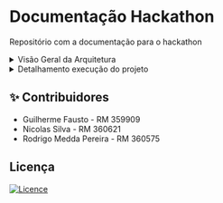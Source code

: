 # Documentação Hackathon
Repositório com a documentação para o hackathon

<details>
  <summary>Visão Geral da Arquitetura</summary>

# Descrição da arquitetura

## Visão Geral da Arquitetura

A arquitetura do projeto foi desenhada para ser robusta e escalável, utilizando uma abordagem de microserviços e infraestrutura como código com Terraform. A solução é composta por diferentes repositórios que gerenciam desde a infraestrutura base até a lógica de cada serviço.

## Componentes da Arquitetura
A solução é dividida nos seguintes componentes principais:

## Repositórios Terraform:

Infraestrutura Base: Responsável por provisionar a infraestrutura essencial, como as VPCs (Virtual Private Clouds) e o cluster Kubernetes.

Infraestrutura do Banco de Dados: Encarregado de criar a instância do banco de dados MongoDB, que foi a tecnologia escolhida para a persistência dos dados. Como o banco de dados escolhido foi o MongoDB não há a necessidade de scripts relacionados ao banco de dados.

## Microserviços:

* MS Upload: Responsável por receber os arquivos enviados pelos usuários.


* MS Frame Extractor: Processa os arquivos de vídeo, extraindo os frames, de acordo com a frequência determinada no arquivo application.properties do microserviço (propriedade file.processing.frame.interval=7).  Atualmente, as extrações são realizadas a cada 7 segundos.


* MS Processamento: Orquestra o armazenamento do arquivo completo no Amazon S3 e persiste o usuário que fez o upload e a url do arquivo compactado e do arquivo completo armazenados na S3, no banco de dados MongoDB.


* MS Notificação: Envia notificações sobre o status do processamento (sucesso ou erro) para o usuário através de webhooks.


## Autenticação:

AWS Cognito: Utilizado para gerenciar a autenticação dos usuários, gerando um token JWT (JSON Web Token) após o login.

AWS API Gateway: Atua como um ponto de entrada para as requisições, validando o token JWT gerado pelo Cognito antes de autorizar o acesso aos serviços.

## Fluxo de Funcionamento

Autenticação: O usuário se autentica no AWS Cognito, que gera um token JWT.

Requisição e Validação: Toda requisição é enviada para o AWS API Gateway, que valida a autenticidade do token JWT. Se o token for inválido, o acesso é negado.

Roteamento: O API Gateway expõe endpoints para os microserviços de Upload e Processamento. Os demais serviços (Frame Extractor e Notificação) não são expostos publicamente, comunicando-se apenas internamente.


A estratégia adotada para a extração dos frames do vídeo, foi realizar a extração dos frames, compactação do arquivo e armazenamento na Amazon S3 sob demanda, em pedaços (chunks).

Com a abordagem de processamento sob demanda, não é necessário nenhum tipo de cache dos dados e, nem é preciso receber o arquivo inteiro para depois realizar o processamento. Dessa forma, é possível realizar o processamento simultâneo de mais arquivos com a menor quantidade de recursos possível.

Segue abaixo o diagrama do fluxo descrito acima.

<img width="1024" height="768" alt="fluxograma-hacka-novo" src="https://github.com/user-attachments/assets/ca263541-9260-4998-85a5-fbc9856b3d7c" />


## Comunicação entre Serviços:

A comunicação entre os serviços Upload, Frame Extractor e Processamento é assíncrona, realizada através de mensageria com RabbitMQ.

Já a comunicação com o MS Notificação é feita de forma síncrona, através de requisições REST (HTTP) utilizando OpenFeign, a partir dos serviços Frame Extractor e Processamento.


## Processo de Upload:

O usuário envia um arquivo de vídeo para o MS Upload.

Este serviço divide o arquivo em partes menores ("chunks") de 1 MB. A fragmentação do arquivo otimiza o processamento, permitindo o envio de múltiplos arquivos simultaneamente e eliminando a necessidade de um limite para o tamanho do upload.

Os chunks do arquivo são enviados, via mensageria (RabbitMQ), para o MS Frame Extractor, identificando a qual arquivo cada chunk pertence. Para controle de reprocessamento e conclusão do processo, esse serviço indica se o chunk é o primeiro ou o último do arquivo.


## Frame Extractor:

O MS Frame Extractor consome as mensagens da fila, junta as partes do arquivo e processa os frames do vídeo.  Ao receber os chunks, este serviço realiza a extração dos frames a partir dos chunks, depois inicia a compactação e o envio do arquivo compactado para o Amazon S3 (sob demanda), e depois posta este mesmo chunk na fila MS Processamento.

Em caso de falha, é enviada uma mensagem para o MS Notificação para informar o usuário de que o processamento falhou e, por último, posta o chunk processado no momento da falha, na fila do MS Processamento, informando que ocorreu uma falha. Os chunks posteriores recebidos, em caso de falha, serão ignorados. Em caso de reprocessamento, por parte do usuário, ao receber o chunk inicial, re-inicia todo o fluxo.


## Processamento:

O MS Processamento recebe o arquivo completo, envia para armazenamento no Amazon S3 e grava os dados do upload no MongoDB.

Ao receber os chunks, o MS Processamento inicia a compactação do arquivo original e, em seguida, o envio do arquivo compactado para a Amazon S3. Ao receber o chunk final do arquivo, ele finaliza a compactação e o armazenamento do arquivo na Amazon S3. Em caso de recebimento de um chunk informando que houve falha durante a extração dos frames, ele remove o que já foi armazenado do arquivo zip na S3 e ignora os demais chunks, identificando o reprocessamento quando é recebido o chunk inicial.

Se ocorrer uma falha durante a compactação ou envio deste arquivo para a Amazon S3, é enviada uma mensagem para o MS Notificação informar o usuário e ignora os demais arquivos recebidos e informa o MS Frame Extractor para remover o arquivo armazenado previamente.


## Notificação:

Em caso de sucesso ou erro no processamento, o MS Notificação é acionado para informar o usuário através de um serviço de webhook.

</details>

<details>
  <summary>Detalhamento execução do projeto</summary>

## 👟 Passos para o provisionamento
Este projeto possui um ecossistema composto por múltiplos repositórios que se comunicam entre si e também utilizam GitHub Actions para provisionamento ou deploy automatizado.

> Para completo funcionamento da plataforma, é necessário seguir o seguinte fluxo de provisionamento:
> 1. A provisão deste repositório; [infra-base](https://github.com/ns-fiap-tc/fiap_hackathon_infra_base)
> 2. A provisão do repositório do banco de dados: [infra-bd](https://github.com/ns-fiap-tc/fiap_hackathon_infra_bd);
> 3. A provisão do repositório do microsserviço de upload: [fiap_hackathon_ms_upload](https://github.com/ns-fiap-tc/fiap_hackathon_ms_upload);
> 4. A provisão do repositório do microsserviço de notificação: [fiap_hackathon_ms_notificacao](https://github.com/ns-fiap-tc/fiap_hackathon_ms_notificacao);
> 5. A provisão do repositório do microsserviço de processamento: [fiap_hackathon_ms_processamento](https://github.com/ns-fiap-tc/fiap_hackathon_ms_processamento);
> 6. A provisão do repositório do microsserviço de extração de frames: [fiap_hackathon_ms_frameextractor](https://github.com/ns-fiap-tc/fiap_hackathon_ms_frameextractor);
> 7. A provisão do repositório para autenticação com cognito e api gateway: [fiap_hackathon_autenticacao](https://github.com/ns-fiap-tc/fiap_hackathon_autenticacao);

## 🚀 Como rodar o projeto

### 💻 Localmente

<details>
  <summary>Passo a passo</summary>

#### Pré-requisitos

Antes de começar, certifique-se de ter os seguintes itens instalados e configurados em seu ambiente:

1. **Terraform**: A ferramenta que permite definir, visualizar e implantar a infraestrutura de nuvem.
2. **AWS CLI**: A interface de linha de comando da AWS.
3. **Credenciais AWS válidas**: Você precisará de uma chave de acesso e uma chave secreta para autenticar com a AWS (no momento, o repositório usa chaves e credenciais fornecidas pelo [AWS Academy](https://awsacademy.instructure.com/) e que divergem de contas padrão). Tais credenciais devem ser inseridas no arquivo `credentials` que fica dentro da pasta `.aws`
4. **Bucket S3 criado na AWS convencional (que não seja na aws academy)**: Você precisará de uma chave de acesso e uma chave secreta para autenticar com a AWS e conectar ao S3. Tal abordagem foi necessária pois a AWS academy não permite a criação de roles e isso inviabilizou a comunicação dos serviços rodando no eks com o S3 da AWS academy. Com isso a solução foi criar um bucket com uma role específica para ele em um conta convencional da AWS 

## Como usar(Seguir os passos abaixo para cada repositório mencionado anteriormente obedecendo a ordem correta)

1. **Clonar cada repositório mencionado acima, por exemplo**:

```bash
git clone https://github.com/ns-fiap-tc/fiap_hackathon_ms_upload
```

2. **Acesse o diretório do repositório clonado, por exemplo**:

```bash
cd fiap_hackathon_ms_upload
```

3. **Defina as variáveis necessárias ao nível de ambiente, criando um arquivo `.env` de acordo com o arquivo contido em cada repositório `.env.exemplo`. Exemplo:**:

```bash
DOCKERHUB_USERNAME="dockerhub_username"
DOCKERHUB_ACCESS_TOKEN="dokerhub_token"
```

4. **Inicialize o diretório Terraform**:

```bash
terraform init
```

5. **Visualize as mudanças que serão feitas**:

```bash
./terraform.sh plan
```

6. **Provisione a infraestrutura**:

```bash
./terraform.sh apply -auto-approve
```

7. **Para destruir a infraestrutura provisionada**:

```bash
./terraform.sh destroy -auto-approve
```
</details>
</details>

## ✨ Contribuidores

- Guilherme Fausto - RM 359909
- Nicolas Silva - RM 360621
- Rodrigo Medda Pereira - RM 360575

## Licença

[![Licence](https://img.shields.io/github/license/Ileriayo/markdown-badges?style=for-the-badge)](./LICENSE)
